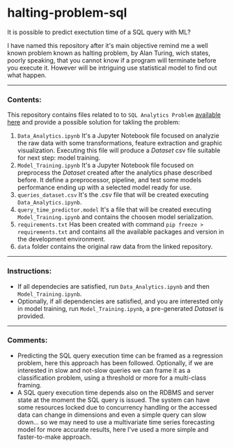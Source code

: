# halting-problem-sql
It is possible to predict exectution time of a SQL query with ML?

I have named this repository after it's main objective remind me a well known problem known as halting problem, by Alan Turing, wich states, poorly speaking, that you cannot know if a program will terminate before you execute it. However will be intriguing use statistical model to find out what happen.

---

### Contents:  
  
This repository contains files related to to `SQL Analytics Problem` [available here](https://github.com/claranet-coast/sql-analytics-problem) and provide a possible solution for takling the problem:

1. `Data_Analytics.ipynb` It's a Jupyter Notebook file focused on analyzie the raw data with some transformations, feature extraction and graphic visualization. Executing this file will produce a *Dataset* csv file suitable for next step: model training.
2. `Model_Training.ipynb` It's a Jupyter Notebook file focused on preprocess the *Dataset* created after the analytics phase described before. It define a preprocessor, pipeline, and test some models performance ending up with a selected model ready for use.
3. `queries_dataset.csv` It's the .csv file that will be created executing `Data_Analytics.ipynb`.
4. `query_time_predictor.model` It's a file that will be created executing `Model_Training.ipynb` and contains the choosen model serialization.
5. `requirements.txt` Has been created with command `pip freeze > requirements.txt` and contains all the available packages and version in the development environment.
6. `data` folder contains the original raw data from the linked repository.

---

### Instructions:

* If all dependecies are satisfied, run `Data_Analytics.ipynb` and then `Model_Training.ipynb`.
* Optionally, if all dependencies are satisfied, and you are interested only in model training, run `Model_Training.ipynb`, a pre-generated *Dataset* is provided.

---

### Comments:

* Predicting the SQL query execution time can be framed as a regression problem, here this approach has been followed. Optionally, if we are interested in slow and not-slow queries we can frame it as a classification problem, using a threshold or more for a multi-class framing.
* A SQL query execution time depends also on the RDBMS and server state at the moment the SQL query is issued. The system can have some resources locked due to concurrency handling or the accessed data can change in dimensions and even a simple query can slow down... so we may need to use a multivariate time series forecasting model for more accurate results, here I've used a more simple and faster-to-make approach.
